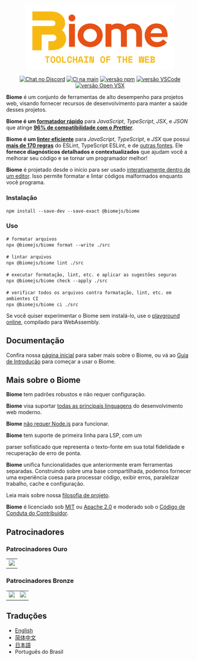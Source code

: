 <p align="center">
    <img alt="Biome - Conjunto de ferramentas da web"
         src="https://raw.githubusercontent.com/biomejs/resources/main/biome-logo-slogan.svg"
         width="400">
</p>

<div align="center">

[![Chat no Discord][discord-badge]][discord-url]
[![CI na `main`][ci-badge]][ci-url]
[![versão npm][npm-badge]][npm-url]
[![versão VSCode][vscode-badge]][vscode-url]
[![versão Open VSX][open-vsx-badge]][open-vsx-url]

[discord-badge]: https://badgen.net/discord/online-members/BypW39g6Yc?icon=discord&label=discord&color=green
[discord-url]: https://discord.gg/BypW39g6Yc
[ci-badge]: https://github.com/biomejs/biome/actions/workflows/main.yml/badge.svg
[ci-url]: https://github.com/biomejs/biome/actions/workflows/main.yml
[npm-badge]: https://badgen.net/npm/v/@biomejs/biome?icon=npm&color=green&label=%40biomejs%2Fbiome
[npm-url]: https://www.npmjs.com/package/@biomejs/biome/v/latest
[vscode-badge]: https://badgen.net/vs-marketplace/v/biomejs.biome?label=vscode&icon=visualstudio&color=green
[vscode-url]: https://marketplace.visualstudio.com/items?itemName=biomejs.biome
[open-vsx-badge]: https://badgen.net/open-vsx/version/biomejs/biome?label=open-vsx&color=green
[open-vsx-url]: https://open-vsx.org/extension/biomejs/biome

</div>

**Biome** é um conjunto de ferramentas de alto desempenho para projetos web, visando fornecer recursos de desenvolvimento para manter a saúde desses projetos.

**Biome é um [formatador rápido](./benchmark#formatting)** para _JavaScript_, _TypeScript_, _JSX_, e _JSON_ que atinge **[96% de compatibilidade com o _Prettier_](https://console.algora.io/challenges/prettier)**.

**Biome é um [linter eficiente](https://github.com/biomejs/biome/tree/main/benchmark#linting)** para _JavaScript_, _TypeScript_, e _JSX_ que possui **[mais de 170 regras](https://biomejs.dev/linter/rules/)** do ESLint, TypeScript ESLint, e de [outras fontes](https://github.com/biomejs/biome/discussions/3).
Ele **fornece diagnósticos detalhados e contextualizados** que ajudam você a melhorar seu código e se tornar um programador melhor!

**Biome** é projetado desde o início para ser usado [interativamente dentro de um editor](https://biomejs.dev/guides/integrate-in-editor/).
Isso permite formatar e lintar códigos malformados enquanto você programa.

### Instalação

```shell
npm install --save-dev --save-exact @biomejs/biome
```

### Uso

```shell
# formatar arquivos
npx @biomejs/biome format --write ./src

# lintar arquivos
npx @biomejs/biome lint ./src

# executar formatação, lint, etc. e aplicar as sugestões seguras
npx @biomejs/biome check --apply ./src

# verificar todos os arquivos contra formatação, lint, etc. em ambientes CI
npx @biomejs/biome ci ./src
```

Se você quiser experimentar o Biome sem instalá-lo, use o [playground online](https://biomejs.dev/playground/), compilado para WebAssembly.

## Documentação

Confira nossa [página inicial][biomejs] para saber mais sobre o Biome,
ou vá ao [Guia de Introdução][getting-started] para começar a usar o Biome.

## Mais sobre o Biome

**Biome** tem padrões robustos e não requer configuração.

**Biome** visa suportar [todas as principais linguagens][language-support] do desenvolvimento web moderno.

**Biome** [não requer Node.js](https://biomejs.dev/guides/manual-installation/) para funcionar.

**Biome** tem suporte de primeira linha para LSP, com um

 parser sofisticado que representa o texto-fonte em sua total fidelidade e recuperação de erro de ponta.

**Biome** unifica funcionalidades que anteriormente eram ferramentas separadas. Construindo sobre uma base compartilhada, podemos fornecer uma experiência coesa para processar código, exibir erros, paralelizar trabalho, cache e configuração.

Leia mais sobre nossa [filosofia de projeto][biome-philosophy].

**Biome** é licenciado sob [MIT](https://github.com/biomejs/biome/tree/main/LICENSE-MIT) ou [Apache 2.0](https://github.com/biomejs/biome/tree/main/LICENSE-APACHE) e moderado sob o [Código de Conduta do Contribuidor](https://github.com/biomejs/biome/tree/main/CODE_OF_CONDUCT.md).

## Patrocinadores

### Patrocinadores Ouro

<table>
  <tbody>
    <tr>
      <td align="center" valign="middle">
        <a href="https://shiguredo.jp/" target="_blank"><img src="https://shiguredo.jp/official_shiguredo_logo.svg" height="120"></a>
      </td>
    </tr>
  </tbody>
</table>

### Patrocinadores Bronze

<table>
  <tbody>
    <tr>
      <td align="center" valign="middle">
        <a href="https://www.kanamekey.com" target="_blank"><img src="https://images.opencollective.com/kaname/d15fd98/logo/256.png?height=80" width="80"></a>
      </td>
      <td align="center" valign="middle">
        <a href="https://nanabit.dev/" target="_blank"><img src="https://images.opencollective.com/nanabit/d15fd98/logo/256.png?height=80" width="80"></a>
      </td>
    </tr>
  </tbody>
</table>

## Traduções

- [English](./README.md)
- [简体中文](./README.zh-CN.md)
- [日本語](./README.ja.md)
- Português do Brasil

[biomejs]: https://biomejs.dev/pt-br/
[biome-philosophy]: https://biomejs.dev/pt-br/internals/philosophy/
[language-support]: https://biomejs.dev/pt-br/internals/language-support/
[getting-started]: https://biomejs.dev/pt-br/guides/getting-started/
